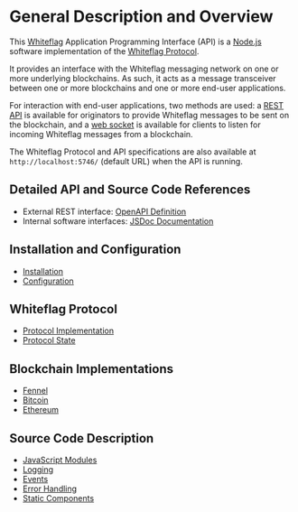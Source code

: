 # General Description and Overview

This [Whiteflag](https://www.whiteflagprotocol.org/)
Application Programming Interface (API) is a [Node.js](https://nodejs.org/en/about/)
software implementation of the [Whiteflag Protocol](https://standard.whiteflagprotocol.org/).

It provides an interface with the Whiteflag messaging network on one or more
underlying blockchains. As such, it acts as a message transceiver between one
or more blockchains and one or more end-user applications.

For interaction with end-user applications, two methods are used:
a [REST API](https://en.wikipedia.org/wiki/Representational_state_transfer)
is available for originators to provide Whiteflag messages to be sent on the
blockchain, and a [web socket](https://en.wikipedia.org/wiki/WebSocket) is
available for clients to listen for incoming Whiteflag messages from a
blockchain.

The Whiteflag Protocol and API specifications are also available at
`http://localhost:5746/` (default URL) when the API is running.

## Detailed API and Source Code References

* External REST interface: [OpenAPI Definition](md/openapi.md)
* Internal software interfaces: [JSDoc Documentation](jsdoc/index.html)

## Installation and Configuration

* [Installation](md/installation.md)
* [Configuration](md/configuration.md)

## Whiteflag Protocol

* [Protocol Implementation](md/protocol.md)
* [Protocol State](md/state.md)

## Blockchain Implementations

* [Fennel](md/fennel.md)
* [Bitcoin](md/bitcoin.md)
* [Ethereum](md/ethereum.md)

## Source Code Description

* [JavaScript Modules](md/modules.md)
* [Logging](md/logging.md)
* [Events](md/events.md)
* [Error Handling](md/errors.md)
* [Static Components](md/static.md)
